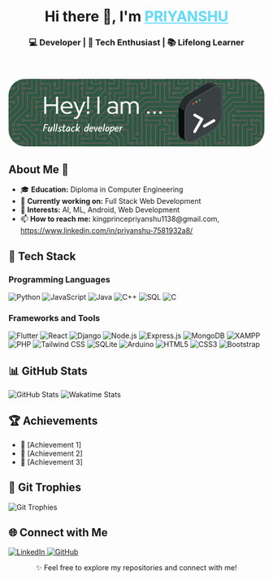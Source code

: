 <header>
  <h1>Hi there 👋, I'm <a href="https://github.com/King-Priyanshu" target="_blank" style="color: #61dafb;">PRIYANSHU</a></h1>
  <h3>💻 Developer | 🚀 Tech Enthusiast | 📚 Lifelong Learner</h3>
</header>

<div class="banner">
  <img src="github-header-image.png" alt="Profile Banner">
</div>

<section>
  <h2>About Me 🚀</h2>
  <ul>
    <li>🎓 <strong>Education:</strong> Diploma in Computer Engineering</li>
    <li>💼 <strong>Currently working on:</strong> Full Stack Web Development</li>
    <li>🎯 <strong>Interests:</strong> AI, ML, Android, Web Development</li>
    <li>📫 <strong>How to reach me:</strong> kingprincepriyanshu1138@gmail.com, <a href="https://www.linkedin.com/in/priyanshu-7581932a8/">https://www.linkedin.com/in/priyanshu-7581932a8/</a></li>
  </ul>
</section>

<section class="tech-stack">
  <h2>🔧 Tech Stack</h2>
  <h3>Programming Languages</h3>
  <div class="flex space-x-4">
    <img src="https://img.shields.io/badge/Python-3776AB?style=for-the-badge&logo=python&logoColor=white" alt="Python">
    <img src="https://img.shields.io/badge/JavaScript-F7DF1E?style=for-the-badge&logo=javascript&logoColor=black" alt="JavaScript">
    <img src="https://img.shields.io/badge/Java-007396?style=for-the-badge&logo=java&logoColor=white" alt="Java">
    <img src="https://img.shields.io/badge/C++-00599C?style=for-the-badge&logo=cplusplus&logoColor=white" alt="C++">
    <img src="https://img.shields.io/badge/SQL-4479A1?style=for-the-badge&logo=postgresql&logoColor=white" alt="SQL">
    <img src="https://img.shields.io/badge/C-00599C?style=for-the-badge&logo=c&logoColor=white" alt="C">
  </div>

 <h3>Frameworks and Tools</h3>  
<div class="flex space-x-4">  
<img src="https://img.shields.io/badge/Flutter-02569B?style=for-the-badge&logo=flutter&logoColor=white" alt="Flutter">  
<img src="https://img.shields.io/badge/React-61DAFB?style=for-the-badge&logo=react&logoColor=black" alt="React">  
  <img src="https://img.shields.io/badge/Django-092E20?style=for-the-badge&logo=django&logoColor=white" alt="Django">  
  <img src="https://img.shields.io/badge/Node.js-339933?style=for-the-badge&logo=nodedotjs&logoColor=white" alt="Node.js">  
  <img src="https://img.shields.io/badge/Express.js-000000?style=for-the-badge&logo=express&logoColor=white" alt="Express.js">  
  <img src="https://img.shields.io/badge/MongoDB-47A248?style=for-the-badge&logo=mongodb&logoColor=white" alt="MongoDB">  
  <img src="https://img.shields.io/badge/XAMPP-FB7A24?style=for-the-badge&logo=xampp&logoColor=white" alt="XAMPP">  
  <img src="https://img.shields.io/badge/PHP-777BB4?style=for-the-badge&logo=php&logoColor=white" alt="PHP">  
  <img src="https://img.shields.io/badge/TailwindCSS-06B6D4?style=for-the-badge&logo=tailwindcss&logoColor=white" alt="Tailwind CSS">  
  <img src="https://img.shields.io/badge/SQLite-003B57?style=for-the-badge&logo=sqlite&logoColor=white" alt="SQLite">  
  <img src="https://img.shields.io/badge/Arduino-00979D?style=for-the-badge&logo=arduino&logoColor=white" alt="Arduino">  
  <img src="https://img.shields.io/badge/HTML5-E34F26?style=for-the-badge&logo=html5&logoColor=white" alt="HTML5">  
  <img src="https://img.shields.io/badge/CSS3-1572B6?style=for-the-badge&logo=css3&logoColor=white" alt="CSS3">  
  <img src="https://img.shields.io/badge/Bootstrap-563D7C?style=for-the-badge&logo=bootstrap&logoColor=white" alt="Bootstrap">  
 
</div>
  </div>
</section>

<section>
  <h2>📊 GitHub Stats</h2>
  <div class="stats">
    <img src="https://github-readme-stats.vercel.app/api?username=King-Priyanshu&show_icons=true&theme=radical" alt="GitHub Stats">
    <img src="https://github-readme-stats.vercel.app/api/wakatime?username=King-Priyanshu&layout=compact&theme=radical" alt="Wakatime Stats">
  </div>
</section>

<section>
  <h2>🏆 Achievements</h2>
  <ul>
    <li>🏅 [Achievement 1]</li>
    <li>🥇 [Achievement 2]</li>
    <li>🚀 [Achievement 3]</li>
  </ul>
</section>

<section>
  <h2>🎯 Git Trophies</h2>
  <div class="git-trophies">
    <img src="https://github-profile-trophy.vercel.app/?username=King-Priyanshu&theme=juicyfresh&no-frame=true&no-bg=true" alt="Git Trophies">
  </div>
</section>

<section>
  <h2>🌐 Connect with Me</h2>
  <div class="connect">
    <a href="https://www.linkedin.com/in/priyanshu-7581932a8/" target="_blank">
      <img src="https://img.shields.io/badge/LinkedIn-0077B5?style=for-the-badge&logo=linkedin&logoColor=white" alt="LinkedIn">
    </a>
    <a href="https://github.com/King-Priyanshu" target="_blank">
      <img src="https://img.shields.io/badge/GitHub-181717?style=for-the-badge&logo=github&logoColor=white" alt="GitHub">
    </a>
  </div>
</section>

<footer>
  <p style="text-align: center;">✨ Feel free to explore my repositories and connect with me!</p>
</footer>
